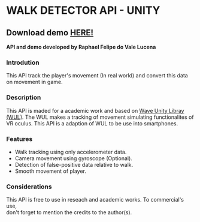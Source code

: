 <h1>WALK DETECTOR API - UNITY</h1>

<h2>Download demo <a href="https://github.com/Rouem/-API-WalkDetector-Unity/raw/master/WalkDemo.apk">HERE!</a></h2>

<b>API and demo developed by Raphael Felipe do Vale Lucena</b>

<h3>Introdution</h3>
This API track the player's movement (In real world) and convert this data on movement in game. 

<h3>Description</h3>
This API is maded for a academic work and based on <a href="https://github.com/Wave-Unity-Library/Motion-Mapping">Wave Unity Libray (WUL)</a>. The WUL makes a tracking of movement 
simulating functionalites of VR oculus. This API is a adaption of WUL to be use into smartphones.

<h3>Features</h3>
<ul>
<li>Walk tracking using only accelerometer data.</li>
<li>Camera movement using gyroscope (Optional).</li>
<li>Detection of false-positive data relative to walk.</li>
<li>Smooth movement of player.</li>
</ul>

<h3>Considerations</h3>
This API is free to use in reseach and academic works. 
To commercial's use,<br> don't forget to mention the credits to the author(s).


